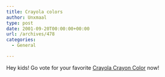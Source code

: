 ```yaml
---
title: Crayola colors
author: Unxmaal
type: post
date: 2001-09-20T00:00:00+00:00
url: /archives/478
categories:
  - General

---
```

Hey kids! Go vote for your favorite [Crayola Crayon Color][1] now!

 [1]: http://www.crayola.com/colorcensus/bureau/overall_view_120.cfm